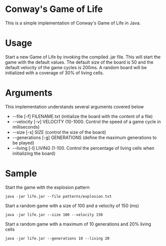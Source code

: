 # Conway's Game of Life
This is a simple implementation of Conway's Game of Life in Java.

# Usage
Start a new Game of Life by invoking the compiled .jar file. This will start the game with the default values. The default size of the board is 50 and the default velocity of the game cycles is 200ms. A random board will be initialized with a coverage of 30% of living cells.

# Arguments
This implementation understands several arguments covered below
* --file [-f] FILENAME.txt (initialize the board with the content of a file)
* --velocity [-v] VELOCITY (10-1000. Control the speed of a game cycle in milliseconds)
* --size [-s] SIZE (control the size of the board)
* --generations [-g] GENERATIONS (define the maximum generations to be played)
* --living [-l] LIVING (1-100. Control the percentage of living cells when initializing the board)

# Sample
Start the game with the explosion pattern
```
java -jar life.jar --file patterns/explosion.txt
```

Start a random game with a size of 100 and a velocity of 150 (ms)
```
java -jar life.jar --size 100 --velocity 150
```

Start a random game with a maximum of 10 generations and 20% living cells
```
java -jar life.jar --generations 10 --living 20
```

